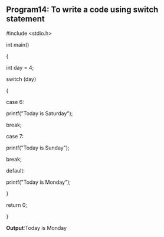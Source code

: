 ## Program14: To write a code using switch statement

#include <stdio.h>

int main()

{

int day = 4;

switch (day) 

{

case 6:

printf("Today is Saturday");

break;

case 7:

printf("Today is Sunday");

break;

default:

printf("Today is Monday");

}

return 0;

}

**Output**:Today is Monday
